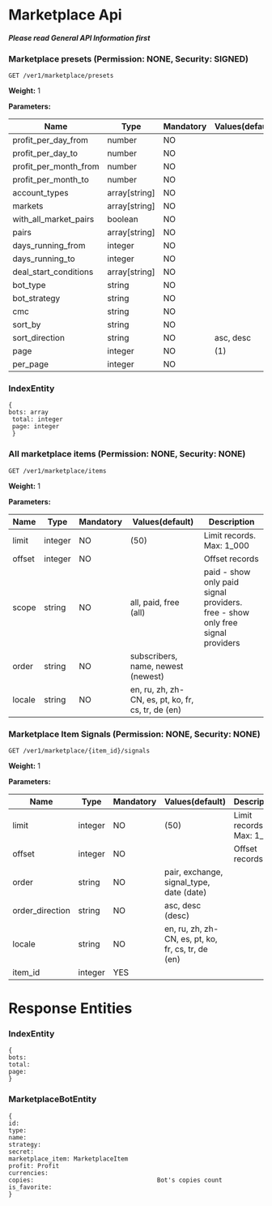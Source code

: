 # Marketplace Api 
#### _Please read General API Information first_
### Marketplace presets (Permission: NONE, Security: SIGNED)
```
GET /ver1/marketplace/presets
```
**Weight:**
1

**Parameters:**

Name | Type | Mandatory | Values(default) | Description
------------ | ------------ | ------------ | ------------ | ------------
profit_per_day_from | number | NO |   | 
profit_per_day_to | number | NO |   | 
profit_per_month_from | number | NO |   | 
profit_per_month_to | number | NO |   | 
account_types | array[string] | NO |   | 
markets | array[string] | NO |   | 
with_all_market_pairs | boolean | NO |   | 
pairs | array[string] | NO |   | 
days_running_from | integer | NO |   | 
days_running_to | integer | NO |   | 
deal_start_conditions | array[string] | NO |   | 
bot_type | string | NO |   | 
bot_strategy | string | NO |   | 
cmc | string | NO |   | 
sort_by | string | NO |   | 
sort_direction | string | NO | asc, desc  | 
page | integer | NO |  (1) | 
per_page | integer | NO |   | 
### IndexEntity
 ``` 
 {
bots: array 
  total: integer 
  page: integer 
  } 
 ``` 
### All marketplace items (Permission: NONE, Security: NONE)
```
GET /ver1/marketplace/items
```
**Weight:**
1

**Parameters:**

Name | Type | Mandatory | Values(default) | Description
------------ | ------------ | ------------ | ------------ | ------------
limit | integer | NO |  (50) | Limit records. Max: 1_000
offset | integer | NO |   | Offset records
scope | string | NO | all, paid, free (all) | paid - show only paid signal providers. free - show only free signal providers
order | string | NO | subscribers, name, newest (newest) | 
locale | string | NO | en, ru, zh, zh-CN, es, pt, ko, fr, cs, tr, de (en) | 
### Marketplace Item Signals (Permission: NONE, Security: NONE)
```
GET /ver1/marketplace/{item_id}/signals
```
**Weight:**
1

**Parameters:**

Name | Type | Mandatory | Values(default) | Description
------------ | ------------ | ------------ | ------------ | ------------
limit | integer | NO |  (50) | Limit records. Max: 1_000
offset | integer | NO |   | Offset records
order | string | NO | pair, exchange, signal_type, date (date) | 
order_direction | string | NO | asc, desc (desc) | 
locale | string | NO | en, ru, zh, zh-CN, es, pt, ko, fr, cs, tr, de (en) | 
item_id | integer | YES |   | 
# Response Entities 
### IndexEntity
 ``` 
 {
bots:                                     
total:                                    
page:                                     
} 
 ``` 
### MarketplaceBotEntity
 ``` 
 {
id:                                       
type:                                     
name:                                     
strategy:                                 
secret:                                   
marketplace_item: MarketplaceItem    
profit: Profit    
currencies:                               
copies:                                  Bot's copies count 
is_favorite:                              
} 
 ``` 
